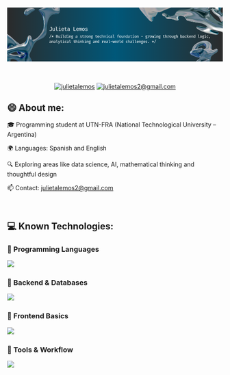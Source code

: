 <!--
**julietalemos/julietalemos** is a ✨ _special_ ✨ repository because its `README.md` (this file) appears on your GitHub profile.

Here are some ideas to get you started:

- 🔭 I’m currently working on ...
- 🌱 I’m currently learning ...
- 👯 I’m looking to collaborate on ...
- 🤔 I’m looking for help with ...
- 💬 Ask me about ...
- 📫 How to reach me: ...
- 😄 Pronouns: ...
- ⚡ Fun fact: ...
-->
<p align="center">
  <img src="https://github.com/julietalemos/julietalemos/blob/main/mi-banner.png?raw=true" width="100%" style="max-height:300px;"/>
</p>
<br>
<p align="center">
  <a href="https://linkedin.com/in/julietalemos" target="blank"><img align="center" src="https://img.shields.io/badge/LinkedIn-0077B5?style=for-the-badge&logo=linkedin&logoColor=white" alt="julietalemos"/></a>
  <a href="https://mail.google.com/mail/?view=cm&fs=1&to=julietalemos2@gmail.com" target="_blank"><img align="center" src="https://img.shields.io/badge/Gmail-D14836?style=for-the-badge&logo=gmail&logoColor=white"     alt="julietalemos2@gmail.com" /></a>
</p>

<h2>😄 About me:</h2>
<p align="left">
  🎓 Programming student at UTN-FRA (National Technological University – Argentina)
  
  🌍 Languages: Spanish and English  
  
  🔍 Exploring areas like data science, AI, mathematical thinking and thoughtful design
  
  📫 Contact: julietalemos2@gmail.com
</p>
<br>
<h2>💻 Known Technologies:</h2>

### 💬 Programming Languages  
<img src="https://skillicons.dev/icons?i=java,python,cs,js&perline=6"/>

### 🧠 Backend & Databases  
<img src="https://skillicons.dev/icons?i=nodejs,sequelize,mysql,mongodb&perline=6"/>

### 🎨 Frontend Basics  
<img src="https://skillicons.dev/icons?i=html,css&perline=6"/>

### 🔧 Tools & Workflow  
<img src="https://skillicons.dev/icons?i=git,github,vscode,bash,linux&perline=6"/>
